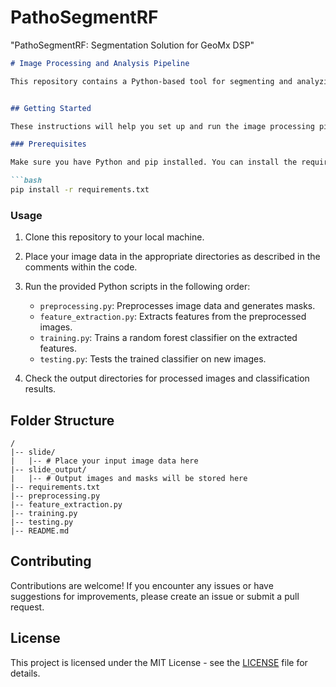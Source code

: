 # PathoSegmentRF
"PathoSegmentRF: Segmentation Solution for GeoMx DSP"

```markdown
# Image Processing and Analysis Pipeline

This repository contains a Python-based tool for segmenting and analyzing GeoMx DSP (Digital Spatial Profiling) data. The tool leverages various image processing techniques, machine learning, and feature extraction to achieve accurate and reliable segmentation of spatial regions of interest.


## Getting Started

These instructions will help you set up and run the image processing pipeline on your local machine.

### Prerequisites

Make sure you have Python and pip installed. You can install the required packages using the provided `requirements.txt` file.

```bash
pip install -r requirements.txt
```

### Usage

1. Clone this repository to your local machine.
2. Place your image data in the appropriate directories as described in the comments within the code.
3. Run the provided Python scripts in the following order:

   - `preprocessing.py`: Preprocesses image data and generates masks.
   - `feature_extraction.py`: Extracts features from the preprocessed images.
   - `training.py`: Trains a random forest classifier on the extracted features.
   - `testing.py`: Tests the trained classifier on new images.

4. Check the output directories for processed images and classification results.

## Folder Structure

```
/
|-- slide/
|   |-- # Place your input image data here
|-- slide_output/
|   |-- # Output images and masks will be stored here
|-- requirements.txt
|-- preprocessing.py
|-- feature_extraction.py
|-- training.py
|-- testing.py
|-- README.md
```

## Contributing

Contributions are welcome! If you encounter any issues or have suggestions for improvements, please create an issue or submit a pull request.

## License

This project is licensed under the MIT License - see the [LICENSE](LICENSE) file for details.
```
